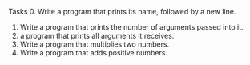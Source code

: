 Tasks
0. Write a program that prints its name, followed by a new line.
1. Write a program that prints the number of arguments passed into it.
2. a program that prints all arguments it receives.
3. Write a program that multiplies two numbers.
4. Write a program that adds positive numbers.
